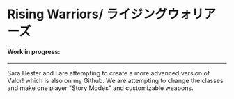 # Rising Warriors/ ライジングウォリアーズ

#### Work in progress:
<hr>
Sara Hester and I are attempting to create a more advanced version of Valor! which is also on my Github. We are attempting to change the classes and make one player "Story Modes" and customizable weapons.